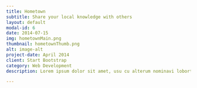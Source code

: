 ```yaml
---
title: Hometown
subtitle: Share your local knowledge with others
layout: default
modal-id: 6
date: 2014-07-15
img: hometownMain.png
thumbnail: hometownThumb.png
alt: image-alt
project-date: April 2014
client: Start Bootstrap
category: Web Development
description: Lorem ipsum dolor sit amet, usu cu alterum nominavi lobortis. At duo novum diceret. Tantas apeirian vix et, usu sanctus postulant inciderint ut, populo diceret necessitatibus in vim. Cu eum dicam feugiat noluisse.

---
```


